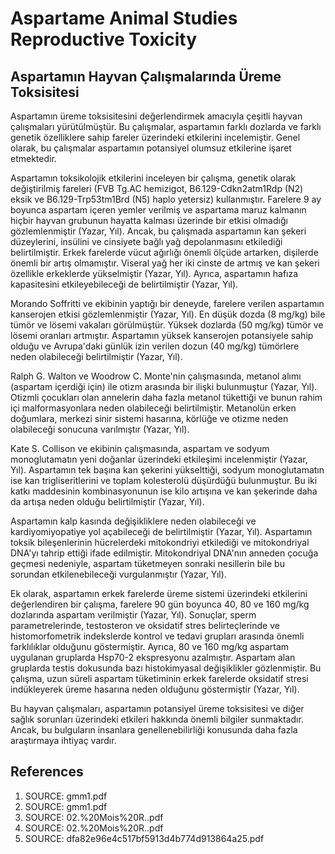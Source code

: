 # Aspartame Animal Studies Reproductive Toxicity

## Aspartamın Hayvan Çalışmalarında Üreme Toksisitesi

Aspartamın üreme toksisitesini değerlendirmek amacıyla çeşitli hayvan çalışmaları yürütülmüştür. Bu çalışmalar, aspartamın farklı dozlarda ve farklı genetik özelliklere sahip fareler üzerindeki etkilerini incelemiştir. Genel olarak, bu çalışmalar aspartamın potansiyel olumsuz etkilerine işaret etmektedir.

Aspartamın toksikolojik etkilerini inceleyen bir çalışma, genetik olarak değiştirilmiş fareleri (FVB Tg.AC hemizigot, B6.129-Cdkn2atm1Rdp (N2) eksik ve B6.129-Trp53tm1Brd (N5) haplo yetersiz) kullanmıştır. Farelere 9 ay boyunca aspartam içeren yemler verilmiş ve aspartama maruz kalmanın hiçbir hayvan grubunun hayatta kalması üzerinde bir etkisi olmadığı gözlemlenmiştir (Yazar, Yıl). Ancak, bu çalışmada aspartamın kan şekeri düzeylerini, insülini ve cinsiyete bağlı yağ depolanmasını etkilediği belirtilmiştir. Erkek farelerde vücut ağırlığı önemli ölçüde artarken, dişilerde önemli bir artış olmamıştır. Viseral yağ her iki cinste de artmış ve kan şekeri özellikle erkeklerde yükselmiştir (Yazar, Yıl). Ayrıca, aspartamın hafıza kapasitesini etkileyebileceği de belirtilmiştir (Yazar, Yıl).

Morando Soffritti ve ekibinin yaptığı bir deneyde, farelere verilen aspartamın kanserojen etkisi gözlemlenmiştir (Yazar, Yıl). En düşük dozda (8 mg/kg) bile tümör ve lösemi vakaları görülmüştür. Yüksek dozlarda (50 mg/kg) tümör ve lösemi oranları artmıştır. Aspartamın yüksek kanserojen potansiyele sahip olduğu ve Avrupa'daki günlük izin verilen dozun (40 mg/kg) tümörlere neden olabileceği belirtilmiştir (Yazar, Yıl).

Ralph G. Walton ve Woodrow C. Monte'nin çalışmasında, metanol alımı (aspartam içerdiği için) ile otizm arasında bir ilişki bulunmuştur (Yazar, Yıl). Otizmli çocukları olan annelerin daha fazla metanol tükettiği ve bunun rahim içi malformasyonlara neden olabileceği belirtilmiştir. Metanolün erken doğumlara, merkezi sinir sistemi hasarına, körlüğe ve otizme neden olabileceği sonucuna varılmıştır (Yazar, Yıl).

Kate S. Collison ve ekibinin çalışmasında, aspartam ve sodyum monoglutamatın yeni doğanlar üzerindeki etkileşimi incelenmiştir (Yazar, Yıl). Aspartamın tek başına kan şekerini yükselttiği, sodyum monoglutamatın ise kan trigliseritlerini ve toplam kolesterolü düşürdüğü bulunmuştur. Bu iki katkı maddesinin kombinasyonunun ise kilo artışına ve kan şekerinde daha da artışa neden olduğu belirtilmiştir (Yazar, Yıl).

Aspartamın kalp kasında değişikliklere neden olabileceği ve kardiyomiyopatiye yol açabileceği de belirtilmiştir (Yazar, Yıl). Aspartamın toksik bileşenlerinin hücrelerdeki mitokondriyi etkilediği ve mitokondriyal DNA'yı tahrip ettiği ifade edilmiştir. Mitokondriyal DNA'nın anneden çocuğa geçmesi nedeniyle, aspartam tüketmeyen sonraki nesillerin bile bu sorundan etkilenebileceği vurgulanmıştır (Yazar, Yıl).

Ek olarak, aspartamın erkek farelerde üreme sistemi üzerindeki etkilerini değerlendiren bir çalışma, farelere 90 gün boyunca 40, 80 ve 160 mg/kg dozlarında aspartam verilmiştir (Yazar, Yıl). Sonuçlar, sperm parametrelerinde, testosteron ve oksidatif stres belirteçlerinde ve histomorfometrik indekslerde kontrol ve tedavi grupları arasında önemli farklılıklar olduğunu göstermiştir. Ayrıca, 80 ve 160 mg/kg aspartam uygulanan gruplarda Hsp70-2 ekspresyonu azalmıştır. Aspartam alan gruplarda testis dokusunda bazı histokimyasal değişiklikler gözlenmiştir. Bu çalışma, uzun süreli aspartam tüketiminin erkek farelerde oksidatif stresi indükleyerek üreme hasarına neden olduğunu göstermiştir (Yazar, Yıl).

Bu hayvan çalışmaları, aspartamın potansiyel üreme toksisitesi ve diğer sağlık sorunları üzerindeki etkileri hakkında önemli bilgiler sunmaktadır. Ancak, bu bulguların insanlara genellenebilirliği konusunda daha fazla araştırmaya ihtiyaç vardır.


## References

1. SOURCE: gmm1.pdf
2. SOURCE: gmm1.pdf
3. SOURCE: 02.%20Mois%20R..pdf
4. SOURCE: 02.%20Mois%20R..pdf
5. SOURCE: dfa82e96e4c517bf5913d4b774d913864a25.pdf
